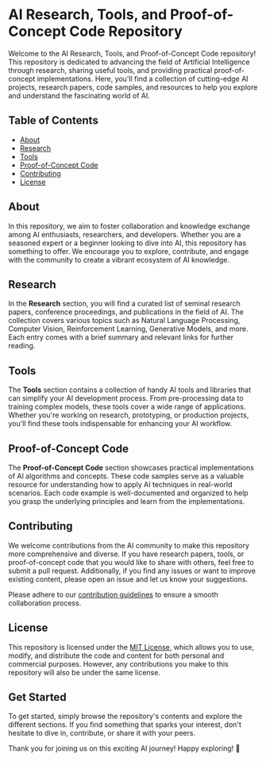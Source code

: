 # AI Research, Tools, and Proof-of-Concept Code Repository

Welcome to the AI Research, Tools, and Proof-of-Concept Code repository! This repository is dedicated to advancing the field of Artificial Intelligence through research, sharing useful tools, and providing practical proof-of-concept implementations. Here, you'll find a collection of cutting-edge AI projects, research papers, code samples, and resources to help you explore and understand the fascinating world of AI.

## Table of Contents

- [About](#about)
- [Research](#research)
- [Tools](#tools)
- [Proof-of-Concept Code](#proof-of-concept-code)
- [Contributing](#contributing)
- [License](#license)

## About

In this repository, we aim to foster collaboration and knowledge exchange among AI enthusiasts, researchers, and developers. Whether you are a seasoned expert or a beginner looking to dive into AI, this repository has something to offer. We encourage you to explore, contribute, and engage with the community to create a vibrant ecosystem of AI knowledge.

## Research

In the **Research** section, you will find a curated list of seminal research papers, conference proceedings, and publications in the field of AI. The collection covers various topics such as Natural Language Processing, Computer Vision, Reinforcement Learning, Generative Models, and more. Each entry comes with a brief summary and relevant links for further reading.

## Tools

The **Tools** section contains a collection of handy AI tools and libraries that can simplify your AI development process. From pre-processing data to training complex models, these tools cover a wide range of applications. Whether you're working on research, prototyping, or production projects, you'll find these tools indispensable for enhancing your AI workflow.

## Proof-of-Concept Code

The **Proof-of-Concept Code** section showcases practical implementations of AI algorithms and concepts. These code samples serve as a valuable resource for understanding how to apply AI techniques in real-world scenarios. Each code example is well-documented and organized to help you grasp the underlying principles and learn from the implementations.

## Contributing

We welcome contributions from the AI community to make this repository more comprehensive and diverse. If you have research papers, tools, or proof-of-concept code that you would like to share with others, feel free to submit a pull request. Additionally, if you find any issues or want to improve existing content, please open an issue and let us know your suggestions.

Please adhere to our [contribution guidelines](CONTRIBUTING.md) to ensure a smooth collaboration process.

## License

This repository is licensed under the [MIT License](LICENSE), which allows you to use, modify, and distribute the code and content for both personal and commercial purposes. However, any contributions you make to this repository will also be under the same license.

## Get Started

To get started, simply browse the repository's contents and explore the different sections. If you find something that sparks your interest, don't hesitate to dive in, contribute, or share it with your peers.

Thank you for joining us on this exciting AI journey! Happy exploring! 🚀
